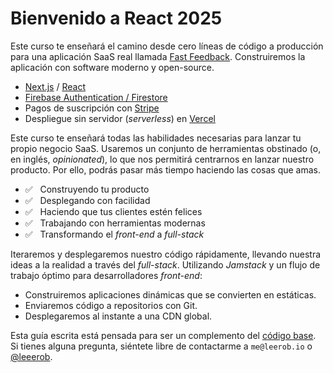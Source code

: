 # Bienvenido a React 2025

Este curso te enseñará el camino desde cero líneas de código a producción para una aplicación SaaS real llamada [Fast Feedback](/introduction/product-overview). Construiremos la aplicación con software moderno y open-source.

- [Next.js](https://nextjs.org/) / [React](https://reactjs.org/)
- [Firebase Authentication / Firestore](https://firebase.com/)
- Pagos de suscripción con [Stripe](https://stripe.com/)
- Despliegue sin servidor (_serverless_) en [Vercel](https://vercel.com/)

Este curso te enseñará todas las habilidades necesarias para lanzar tu propio negocio SaaS. Usaremos un conjunto de herramientas obstinado (o, en inglés, _opinionated_), lo que nos permitirá centrarnos en lanzar nuestro producto. Por ello, podrás pasar más tiempo haciendo las cosas que amas.

- ✅ &nbsp; Construyendo tu producto
- ✅ &nbsp; Desplegando con facilidad
- ✅ &nbsp; Haciendo que tus clientes estén felices
- ✅ &nbsp; Trabajando con herramientas modernas
- ✅ &nbsp; Transformando el _front-end_ a _full-stack_

Iteraremos y desplegaremos nuestro código rápidamente, llevando nuestra ideas a la realidad a través del _full-stack_. Utilizando _Jamstack_ y un flujo de trabajo óptimo para desarrolladores _front-end_:

- Construiremos aplicaciones dinámicas que se convierten en estáticas.
- Enviaremos código a repositorios con Git.
- Desplegaremos al instante a una CDN global.

Esta guía escrita está pensada para ser un complemento del [código base](https://github.com/leerob/fastfeedback). Si tienes alguna pregunta, siéntete libre de contactarme a `me@leerob.io` o [@leeerob](https://twitter.com/leeerob).
